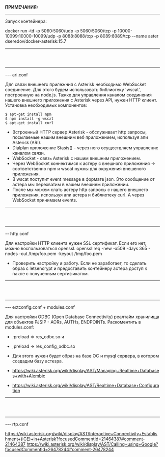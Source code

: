 **ПРИМЕЧАНИЯ:**

***
Запуск контейнера:

docker run -td -p 5060:5060/udp -p 5060:5060/tcp -p 10000-10099:10000-10099/udp -p 8088:8088/tcp -p 8089:8089/tcp --name aster dseredov/docker-asterisk:15.7
***

<br>  
<br>
  
***
--- ari.conf

Для связи внешнего прилежния с Asterisk необходимо WebSocket соединение.
Для этого будем использовать библиотеку 'wscat', построенную на node.js.
Тажке для управления каналом соединения нашего внешнего приложения с Asterisk через API, нужен HTTP клиент.
Установка необходимых компонентов:

```
$ apt-get install npm
$ npm install -g wscat
$ apt-get install curl
```

* Встроенный HTTP сервер Asterisk - обслуживает http запросы, посылаемые нашим внешним веб приложением, используя апи Asterisk (ARI).
* Dialplan приложение Stasis() - через него осуществляем управление каналом связи. 
* WebSocket - связь Asterisk с нашим внешним приложением.
* Через WebSocket коннектимся к астеру с внешного приложения -> соответственно npm и wscat нужны для окружения внешеного приложения.
* В wscat поступит event message в формате json. Это сообщение от астера мы перехватим в нашем внешнем приложении.
* После мы можем слать астеру http запросы с нашего внешнего приложения, используя апи астера и библиотеку curl. А через WebSocket принимаем events.
***

<br>  
<br>
  
***
-- http.conf

Для настройки HTTP клиента нужен SSL сертификат. Если его нет, можно воспользоваться openssl. 
openssl req -new -x509 -days 365 -nodes -out /tmp/foo.pem -keyout /tmp/foo.pem

* Проверить настройку и работу. Если не заработает, то сделать образ с letsencrypt и предоставить контейнеру астера доступ к пакпе с полученным сертификатом.
***

<br>  
<br>
  
***
--- extconfig.conf + modules.conf

Для настройки ODBC (Open Database Connectivity) реалтайм хранилища для объектов PJSIP - AORs, AUTHs, ENDPOINTs.
Раскоментить в modules.conf:
 * ;preload => res_odbc.so и
 * ;preload => res_config_odbc.so


* Для этого нужен будет образ на базе ОС и mysql сервера, в котором создадим базу астеsра.
* https://wiki.asterisk.org/wiki/display/AST/Managing+Realtime+Databases+with+Alembic
* https://wiki.asterisk.org/wiki/display/AST/Realtime+Database+Configuration
***

<br>  
<br>
  
***
--- rtp.conf

https://wiki.asterisk.org/wiki/display/AST/Interactive+Connectivity+Establishment+(ICE)+in+Asterisk?focusedCommentId=21464387#comment-21464387
https://wiki.asterisk.org/wiki/display/AST/Calling+using+Google?focusedCommentId=26478244#comment-26478244
